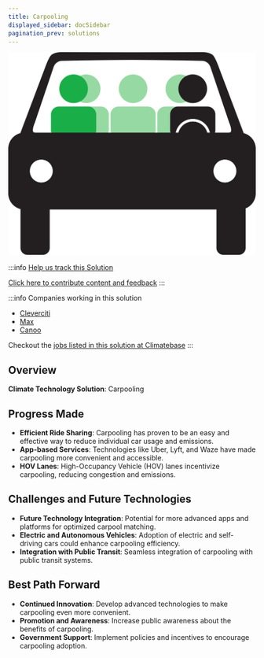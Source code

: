 ```yaml
---
title: Carpooling
displayed_sidebar: docSidebar
pagination_prev: solutions
---
```


![Cover Image](../static/img/carpooling.png)

:::info [Help us track this Solution](contribute)

[Click here to contribute content and feedback](contribute)
:::


:::info Companies working in this solution 
- [Cleverciti](https://cleverciti.com)
- [Max](https://max.ng)
- [Canoo](https://canoo.com)

Checkout the [jobs listed in this solution at Climatebase](https://climatebase.org/jobs?l=&q=&drawdown_solutions=Carpooling)
:::

## Overview
**Climate Technology Solution**: Carpooling

## Progress Made
- **Efficient Ride Sharing**: Carpooling has proven to be an easy and effective way to reduce individual car usage and emissions.
- **App-based Services**: Technologies like Uber, Lyft, and Waze have made carpooling more convenient and accessible.
- **HOV Lanes**: High-Occupancy Vehicle (HOV) lanes incentivize carpooling, reducing congestion and emissions.

## Challenges and Future Technologies
- **Future Technology Integration**: Potential for more advanced apps and platforms for optimized carpool matching.
- **Electric and Autonomous Vehicles**: Adoption of electric and self-driving cars could enhance carpooling efficiency.
- **Integration with Public Transit**: Seamless integration of carpooling with public transit systems.

## Best Path Forward
- **Continued Innovation**: Develop advanced technologies to make carpooling even more convenient.
- **Promotion and Awareness**: Increase public awareness about the benefits of carpooling.
- **Government Support**: Implement policies and incentives to encourage carpooling adoption.

